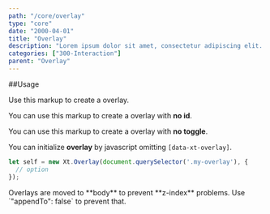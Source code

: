 ```yaml
---
path: "/core/overlay"
type: "core"
date: "2000-04-01"
title: "Overlay"
description: "Lorem ipsum dolor sit amet, consectetur adipiscing elit. Nunc tempus laoreet leo sit amet iaculis."
categories: ["300-Interaction"]
parent: "Overlay"
---
```


##Usage

Use this markup to create a overlay.

<script type="text/plain" class="language-markup">
  <button type="button" data-xt-overlay='{"targets": "#overlay-custom"}'>
    <!-- content -->
  </button>
  <div class="overlay_outer" id="overlay-custom">
    <div class="overlay">
      <div class="overlay_inner">
        <div class="overlay_design"></div>
        <button type="button" class="btn btn--close overlay_dismiss" aria-label="Close"></button>
        <div class="overlay_content">
          <!-- content -->
        </div>
      </div>
    </div>
  </div>
</script>

You can use this markup to create a overlay with **no id**.

<script type="text/plain" class="language-markup">
  <div data-xt-overlay>
    <button type="button">
      <!-- content -->
    </button>
    <div class="overlay_outer">
      <div class="overlay">
        <div class="overlay_inner">
          <div class="overlay_design"></div>
          <button type="button" class="btn btn--close overlay_dismiss" aria-label="Close"></button>
          <div class="overlay_content">
            <!-- content -->
          </div>
        </div>
      </div>
    </div>
  </div>
</script>

You can use this markup to create a overlay with **no toggle**.

<script type="text/plain" class="language-markup">
  <div class="overlay_outer active" data-xt-overlay>
    <div class="overlay">
      <div class="overlay_inner">
        <div class="overlay_design"></div>
        <button type="button" class="btn btn--close overlay_dismiss" aria-label="Close"></button>
        <div class="overlay_content">
          <!-- content -->
        </div>
      </div>
    </div>
  </div>
</script>

You can initialize **overlay** by javascript omitting `[data-xt-overlay]`.

```jsx
let self = new Xt.Overlay(document.querySelector('.my-overlay'), {
  // option
});
```

<div class="alert">
  <div class="alert_content">
    Overlays are moved to **body** to prevent **z-index** problems. Use `"appendTo": false` to prevent that.
  </div>
</div>
